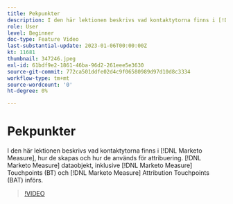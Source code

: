 ```yaml
---
title: Pekpunkter
description: I den här lektionen beskrivs vad kontaktytorna finns i [!DNL Marketo Measure], how they are created, and how they are used for attribution. [!DNL Marketo Measure] dataobjekt, inklusive [!DNL Marketo Measure] Touchpoints (BT) och [!DNL Marketo Measure] Attribution Touchpoints (BAT) införs.
role: User
level: Beginner
doc-type: Feature Video
last-substantial-update: 2023-01-06T00:00:00Z
kt: 11681
thumbnail: 347246.jpeg
exl-id: 61bdf9e2-1861-46ba-96d2-261eee5e3630
source-git-commit: 772ca501ddfe02d4c9f06580989d97d10d8c3334
workflow-type: tm+mt
source-wordcount: '0'
ht-degree: 0%

---
```


# Pekpunkter

I den här lektionen beskrivs vad kontaktytorna finns i [!DNL Marketo Measure], hur de skapas och hur de används för attribuering. [!DNL Marketo Measure] dataobjekt, inklusive [!DNL Marketo Measure] Touchpoints (BT) och [!DNL Marketo Measure] Attribution Touchpoints (BAT) införs.

>[!VIDEO](https://video.tv.adobe.com/v/347246/?quality=12&learn=on)
